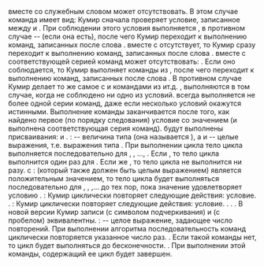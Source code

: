вместе со служебным словом
может отсутствовать.
                В этом случае команда имеет вид:
Кумир сначала проверяет условие, записанное
                между
и
. При соблюдении этого
                условия выполняется
, в противном случае --
(если она есть),
                после чего Кумир переходит к выполнению команд, записанных после слова
.
вместе с
отсутствует, то  Кумир сразу переходит к выполнению команд, записанных после слова
.
вместе с соответствующей серией команд
                может отсутствовать:
. Если оно соблюдается, то Кумир выполняет
                команды из
, после чего переходит к выполнению команд, записанных после слова
. В противном случае Кумир делает то же самое с
и командами из
ит.д.
, выполняются в том случае,
                когда не соблюдено ни одно из условий.
всегда выполняется не более одной серии команд, даже если
                несколько условий окажутся истинными. Выполнение команды
заканчивается после того, как найдено первое (по порядку следования) условие со значением
(и выполнена соответствующая серия команд).
будут выполнены присваивания:
и
.
:
-- величина типа
(она называется
), а
и
-- целые
                выражения, т.е. выражения типа
. При выполнении цикла
тело цикла выполняется последовательно
                для
,
, ...,
.
                Если
, то тело цикла выполнится один раз для
.
                Если же
, то тело цикла не выполнится ни разу.
с
:
(который также должен быть целым выражением) является положительным
                значением, то тело цикла будет выполняться последовательно для
,
,
,... до тех пор, пока значение
удовлетворяет условию
.
:
Кумир циклически повторяет следующие действия:
условие.
.
:
Кумир циклически повторяет следующие
                действия:
условие.
.
.
.
                В новой версии Кумир записи
(с символом подчеркивания)
                и
(с пробелом) эквивалентны.
:
-- целое выражение, задающее число повторений. При выполнении алгоритма
                последовательность команд циклически повторяется указанное число раз.
.
                Если такой команды нет, то цикл
будет выполняться до бесконечности.
.
                При выполнении этой команды, содержащий ее цикл будет завершен.